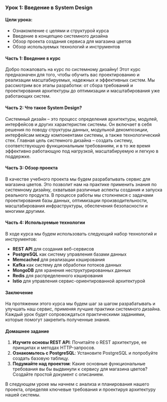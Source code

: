 ### Урок 1: Введение в System Design

#### Цели урока:
- Ознакомление с целями и структурой курса
- Введение в концепцию системного дизайна
- Обзор проекта создания сервиса для магазина цветов
- Обзор используемых технологий и инструментов

#### Часть 1: Введение в курс

Добро пожаловать на курс по системному дизайну! Этот курс предназначен для того, чтобы обучить вас проектированию и реализации масштабируемых, надежных и эффективных систем. Мы рассмотрим все этапы разработки: от сбора требований и проектирования архитектуры до оптимизации и масштабирования уже работающих систем.

#### Часть 2: Что такое System Design?

Системный дизайн – это процесс определения архитектуры, модулей, интерфейсов и других характеристик системы. Он включает в себя решения по поводу структуры данных, модульной декомпозиции, интерфейсам между компонентами системы, а также технологический стек. Главная цель системного дизайна – создать систему, соответствующую функциональным требованиям, и в то же время эффективно работающую под нагрузкой, масштабируемую и легкую в поддержке.

#### Часть 3: Обзор проекта

В качестве учебного проекта мы будем разрабатывать сервис для магазина цветов. Это позволит нам на практике применить знания по системному дизайну, охватывая различные аспекты создания и запуска реального продукта. В процессе работы мы столкнемся с задачами проектирования базы данных, оптимизации производительности, масштабирования инфраструктуры, обеспечения безопасности и многими другими.

#### Часть 4: Используемые технологии

В ходе курса мы будем использовать следующий набор технологий и инструментов:
- **REST API** для создания веб-сервисов
- **PostgreSQL** как систему управления базами данных
- **Memcached** для реализации кэширования
- **Kafka** как систему для обработки потоков данных
- **MongoDB** для хранения неструктурированных данных
- **Redis** для распределенного кэширования
- **Istio** для управления сервис-ориентированной архитектурой

#### Заключение

На протяжении этого курса мы будем шаг за шагом разрабатывать и улучшать наш сервис, применяя лучшие практики системного дизайна. Каждый урок будет сопровождаться практическими заданиями, которые помогут закрепить полученные знания.

#### Домашнее задание

1. **Изучите основы REST API**: Почитайте о REST архитектуре, ее принципах и методах HTTP-запросов.
2. **Ознакомьтесь с PostgreSQL**: Установите PostgreSQL и попробуйте создать базовую таблицу.
3. **Подумайте над проектом**: Какие основные функциональные требования вы бы выдвинули к сервису для магазина цветов? Создайте простой документ с описанием.

В следующем уроке мы начнем с анализа и планирования нашего проекта, определяя ключевые требования и проектируя архитектуру нашей системы.
